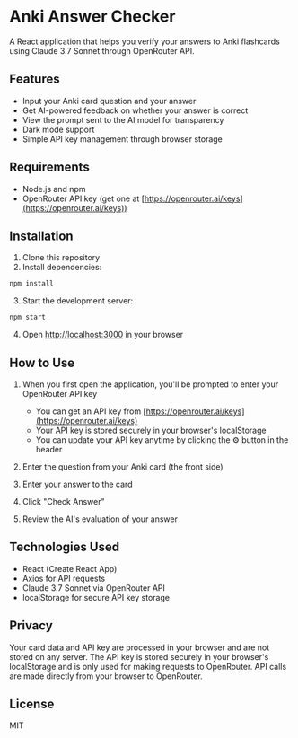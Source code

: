 # Anki Answer Checker

A React application that helps you verify your answers to Anki flashcards using Claude 3.7 Sonnet through OpenRouter API.

## Features

- Input your Anki card question and your answer
- Get AI-powered feedback on whether your answer is correct
- View the prompt sent to the AI model for transparency
- Dark mode support
- Simple API key management through browser storage

## Requirements

- Node.js and npm
- OpenRouter API key (get one at [https://openrouter.ai/keys](https://openrouter.ai/keys))

## Installation

1. Clone this repository
2. Install dependencies:

```bash
npm install
```

3. Start the development server:

```bash
npm start
```

4. Open [http://localhost:3000](http://localhost:3000) in your browser

## How to Use

1. When you first open the application, you'll be prompted to enter your OpenRouter API key
   - You can get an API key from [https://openrouter.ai/keys](https://openrouter.ai/keys)
   - Your API key is stored securely in your browser's localStorage
   - You can update your API key anytime by clicking the ⚙️ button in the header

2. Enter the question from your Anki card (the front side)
3. Enter your answer to the card
4. Click "Check Answer"
5. Review the AI's evaluation of your answer

## Technologies Used

- React (Create React App)
- Axios for API requests
- Claude 3.7 Sonnet via OpenRouter API
- localStorage for secure API key storage

## Privacy

Your card data and API key are processed in your browser and are not stored on any server. The API key is stored securely in your browser's localStorage and is only used for making requests to OpenRouter. API calls are made directly from your browser to OpenRouter.

## License

MIT
